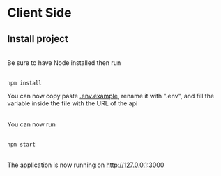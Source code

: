 # Client Side
## Install project
<br>
Be sure to have Node installed then run

<br>
<br>

```shell
npm install
```

You can now copy paste [.env.example](./.env.example), rename it with ".env", and fill the variable inside the file with the URL of the api

<br>
You can now run
<br>
<br>

```
npm start
```

<br>
The application is now running on <a href="http://127.0.0.1:3000">http://127.0.0.1:3000</a>